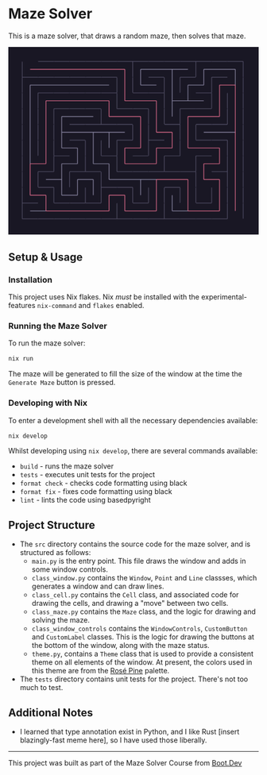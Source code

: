 # Maze Solver

This is a maze solver, that draws a random maze, then solves that maze.

![A screenshot of a solved maze](./docs/solved_maze.png)

## Setup & Usage

### Installation

This project uses Nix flakes. Nix _must_ be installed with the experimental-features `nix-command` and `flakes` enabled.

### Running the Maze Solver

To run the maze solver:

```bash
nix run
```

The maze will be generated to fill the size of the window at the time the `Generate Maze` button is pressed.


### Developing with Nix

To enter a development shell with all the necessary dependencies available:

```bash
nix develop
```

Whilst developing using `nix develop`, there are several commands available:

- `build` - runs the maze solver
- `tests` - executes unit tests for the project
- `format check` - checks code formatting using black
- `format fix` - fixes code formatting using black
- `lint` - lints the code using basedpyright

## Project Structure

- The `src` directory contains the source code for the maze solver, and is structured as follows:
  - `main.py` is the entry point. This file draws the window and adds in some window controls.
  - `class_window.py` contains the `Window`, `Point` and `Line` classses, which generates a window and can draw lines.
  - `class_cell.py` contains the `Cell` class, and associated code for drawing the cells, and drawing a "move" between two cells.
  - `class_maze.py` contains the `Maze` class, and the logic for drawing and solving the maze.
  - `class_window_controls` contains the `WindowControls`, `CustomButton` and `CustomLabel` classes. This is the logic for drawing the buttons at the bottom of the window, along with the maze status.
  - `theme.py`, contains a `Theme` class that is used to provide a consistent theme on all elements of the window. At present, the colors used in this theme are from the [Rosé Pine](https://rosepinetheme.com/) palette.
- The `tests` directory contains unit tests for the project. There's not too much to test.

## Additional Notes

- I learned that type annotation exist in Python, and I like Rust [insert blazingly-fast meme here], so I have used those liberally.

---

This project was built as part of the Maze Solver Course from [Boot.Dev](https://www.boot.dev/courses/build-maze-solver-python)
